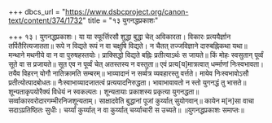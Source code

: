 +++
dbcs_url = "https://www.dsbcproject.org/canon-text/content/374/1732"
title = "१३ युगनद्धप्रकाशः"

+++
१३। युगनद्धप्रकाशः।
या या स्फूर्त्तिरसौ शुद्धा बुद्धा चेत् अविकारता।
विकारः प्रत्ययैर्ज्ञान तर्पितैरित्यजातता॥
रूपे न विद्यते रूपं न वा चक्षुषि विद्यते।
न चैतत् तज्जविज्ञाने दारुबह्निकथा यथा॥
मन्थाने मथनीये वा न वा पुरुषहस्तयोः।
प्राक्सिद्धो विद्यते बह्निः प्रतीत्याऽर्थः स जायते॥
किं मोहः स्वसुतान् पूर्व्वं सूते वा स प्रजायते॥
सूत एव न पूर्व्वं चेत् अतस्तस्य न वस्तुता॥
एवं प्रत्य[य]मात्रत्वात् धर्म्माणां निःस्वभावता।
तयैव विहरन् योगौ नातिक्रामति सम्बरम्॥
भाव्यादानं न सर्व्वत्र व्यवहारस्तु वर्त्तते।
मायेव निःस्वभावोऽसौ प्रतीत्योत्पादबोधतः॥
नैःस्वाभाव्यादजातत्वं प्रत्ययादनिरुद्धता।
भावाभावावतो न स्तो युगनद्धं तु भासते॥
शून्यताकृपयोरैक्यं विधेयं न स्वकल्पतः।
शून्यतायाः प्रकाशस्य प्रकृत्या युगनद्धता॥
सर्व्वाकारवरोदारगम्भीरनिजशून्यताम्।
साक्षादवेति बुद्धानां पूजां कुर्य्यात् सुयोगवान्॥
कायेन म[न]सा वाचा सदाऽप्रतिष्ठितः सुधीः।
चर्य्यां कुर्य्यात् न वा कुर्य्यात् चर्य्याचारी स उच्यते॥
॥युगनद्धप्रकाशः समाप्तः॥
